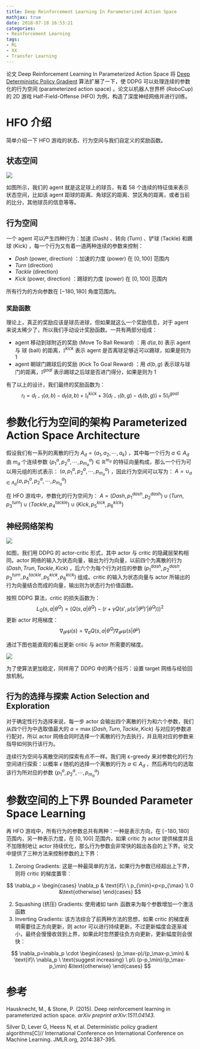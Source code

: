 ```yaml
---
title: Deep Reinforcement Learning In Parameterized Action Space
mathjax: true
date: 2018-07-18 16:53:21
categories:
- Reinforcement Learning
tags:
- RL
- XX
- Transfer Learning
---
```


论文 Deep Reinforcement Learning In Parameterized Action Space 将 [Deep Deterministic Policy Gradient](https://bluefisher.github.io/2018/05/16/Deep-Deterministic-Policy-Gradient/) 算法扩展了一下，使 DDPG 可以处理连续的参数化的行为空间 (parameterized action space) 。论文以机器人世界杯 (RoboCup) 的 2D 游戏 Half-Field-Offense (HFO) 为例，构造了深度神经网络并进行训练。

<!--more-->

# HFO 介绍

简单介绍一下 HFO 游戏的状态、行为空间与我们自定义的奖励函数。

## 状态空间

![](https://s1.ax1x.com/2018/07/18/P1GPS0.png) 

如图所示，我们的 agent 就是这足球上的球员，有着 58 个连续的特征值来表示状态空间，比如该 agent 距球的距离、角球区的距离、禁区角的距离，或者当前的比分，其他球员的信息等等。

## 行为空间

一个 agent 可以产生四种行为：加速 (Dash) 、转向 (Turn) 、铲球 (Tackle) 和踢球 (Kick) ，每一个行为又有着一道两种连续的参数来控制：

- *Dash* (power, direction) ：加速的力度 (power) 在 $[0,100]$ 范围内
- *Turn* (direction)
- *Tackle* (direction)
- *Kick* (power, direction) ：踢球的力度 (power) 在 $[0,100]$ 范围内

所有行为的方向参数在 $[-180,180]$ 角度范围内。

### 奖励函数

理论上，真正的奖励应该是球员进球，但如果就这么一个奖励信息，对于 agent 来说太稀少了，所以我们手动设计奖励函数。一共有两部分组成：

- agent 移动到球附近的奖励 (Move To Ball Reward) ：用 $d(a,b)$ 表示 agent 与 球 (ball) 的距离，$\mathbb{I}^{kick}$ 表示 agent 是否离球足够近可以踢球，如果是则为 1
- agent 朝球门踢球后的奖励 (Kick To Goal Reward) ：用 $d(b,g)$ 表示球与球门的距离，$\mathbb{I}^{goal}$ 表示踢球之后球是否进门得分，如果是则为 1

有了以上的设计，我们最终的奖励函数为：
$$
r_t = d_{t-1}(a,b)-d_t(a,b) + \mathbb{I}_t^{kick} + 3\big(d_{t-1}(b,g)-d_t(b,g)\big) +5\mathbb{I}_t^{goal}
$$

# 参数化行为空间的架构 Parameterized Action Space Architecture

假设我们有一系列的离散的行为 $A_d=\{a_1,a_2,\cdots,a_k\}$ ，其中每一个行为 $a\in A_d$ 由 $m_a$ 个连续参数 $\{p_1^a,p_2^a,\cdots,p_{m_a}^a\} \in \mathbb{R}^{m_a}$ 的特征向量构成，那么一个行为可以用元组的形式表示： $(a,p_1^a,p_2^a,\cdots,p_{m_a}^a)$ ，因此行为空间可以写为： $A=\cup_{a\in A_d}(a,p_1^a,p_2^a,\cdots,p_{m_a}^a)$ 

在 HFO 游戏中，参数化的行为空间为： $A=(Dash,p_1^{dash},p_2^{dash})\cup(Turn,p_3^{turn})\cup(Tackle,p_4^{tackle})\cup(Kick,p_5^{kick},p_6^{kick})$

## 神经网络架构

![](https://s1.ax1x.com/2018/07/18/P1YlZD.png) 

如图，我们用 DDPG 的 actor-critic 形式，其中 actor 与 critic 的隐藏层架构相同。actor 网络的输入为状态向量，输出为行为向量，以前四个为离散的行为 $(Dash,Trun,Tackle,Kick)$ ，后六个为每个行为对应的参数 $(p_1^{dash},p_2^{dash},p_3^{turn},p_4^{tackle},p_5^{kick},p_6^{kick})$ 组成。critic 的输入为状态向量与 actor 所输出的行为向量结合而成的向量，输出则为状态行为价值函数。

按照 DDPG 算法，critic 的损失函数为：
$$
L_Q(s,a|\theta^Q) = \bigg( Q(s,a|\theta^Q)-\big( r+\gamma Q(s',\mu(s'|\theta^\mu)'|\theta^Q) \big) \bigg)^2
$$
更新 actor 时用梯度：
$$
\nabla_{\theta^\mu} \mu(s) = \nabla_aQ(s,a|\theta^Q) \nabla_{\theta^\mu} \mu(s|\theta^\mu)
$$

通过下图也能直观的看出更新 critic 与 actor 所需要的梯度。

![](https://s1.ax1x.com/2018/07/18/P10J76.png) 

为了使算法更加稳定，同样用了 DDPG 中的两个技巧：设置 target 网络与经验回放机制。

## 行为的选择与探索 Action Selection and Exploration

对于确定性行为选择来说，每一步 actor 会输出四个离散的行为和六个参数，我们从四个行为中选取值最大的 $a=\max(Dash,Turn,Tackle,Kick)$ 与对应的参数进行配对，所以 actor 网络会同时选择一个离散的行为去执行，并且用对应的参数来指导如何执行该行为。

连续行为空间与离散空间的探索有点不一样。我们用 ε-greedy 来对参数化的行为空间进行探索：以概率 $\epsilon$ 随机的选择一个离散的行为 $a\in A_d$ ，然后再均匀的选取该行为所对应的参数 $\{p_1^a,p_2^a,\cdots,p_{m_a}^a\}$ 

# 参数空间的上下界 Bounded Parameter Space Learning

再 HFO 游戏中，所有行为的参数总共有两种：一种是表示方向，在 $[-180,180]$ 范围内，另一种表示力度，在 $[0,100]$ 范围内，如果 critic 为 actor 提供梯度并且不加限制地让 actor 持续优化，那么行为参数会非常快的超出各自的上下界。论文中提供了三种方法来控制参数的上下界：

1. Zeroing Gradients: 这是一种最简单的方法，如果行为参数已经超出上下界，则将 critic 的梯度置零：

$$
\nabla_p = 
\begin{cases}
 \nabla_p       & \text{if}\ \  p_{\min}<p<p_{\max} \\
 0  &\text{otherwise}
\end{cases}
$$

2. Squashing (挤压) Gradients: 使用诸如 $\tanh$ 函数来为每个参数增加一个激活函数
3. Inverting Gradients: 该方法综合了前两种方法的思想，如果 critic 的梯度表明需要往正方向更新，则 actor 可以进行持续更新，不过更新幅度会逐渐减小，最终会慢慢收敛到上界，如果此时忽然要往负方向更新，更新幅度则会很快：

$$
\nabla_p=\nabla_p \cdot
\begin{cases}
 (p_\max-p)/(p_\max-p_\min) & \text{if}\ \nabla_p \ \text{suggest increasing} \ p\\
 (p-p_\min)/(p_\max-p_\min) &\text{otherwise}
\end{cases}
$$

# 参考

Hausknecht, M., & Stone, P. (2015). Deep reinforcement learning in parameterized action space. *arXiv preprint arXiv:1511.04143*. 

Silver D, Lever G, Heess N, et al. Deterministic policy gradient algorithms[C]// International Conference on International Conference on Machine Learning. JMLR.org, 2014:387-395. 